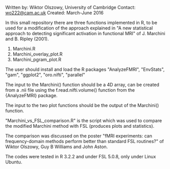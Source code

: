 
Written by:  Wiktor Olszowy, University of Cambridge
Contact:     wo222@cam.ac.uk
Created:     March-June 2016


In this small repository there are three functions implemented in R, to be used for a modification of the approach explained in
"A new statistical approach to detecting significant activation in functional MRI" of J. Marchini and B. Ripley (2001).

  1) Marchini.R
  2) Marchini_overlay_plot.R
  3) Marchini_pgram_plot.R

The user should install and load the R packages "AnalyzeFMRI", "EnvStats", "gam", "ggplot2", "oro.nifti", "parallel"

The input to the Marchini() function should be a 4D array, can be created from a .nii file using the f.read.nifti.volume()
function from the {AnalyzeFMRI} package.

The input to the two plot functions should be the output of the Marchini() function.

"Marchini_vs_FSL_comparison.R" is the script which was used to compare the modified Marchini method with FSL (produces plots and statistics).

The comparison was discussed on the poster "fMRI experiments: can frequency-domain methods perform better than standard FSL routines?" of Wiktor Olszowy, Guy B Williams and John Aston.

The codes were tested in R 3.2.2 and under FSL 5.0.8, only under Linux Ubuntu.
